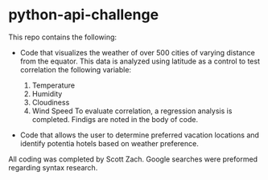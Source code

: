 # python-api-challenge
This repo contains the following:
 * Code that visualizes the weather of over 500 cities of varying distance from the equator.  This data is analyzed using latitude as a control to test correlation the 
   following variable:
     1. Temperature
     2. Humidity
     3. Cloudiness
     4. Wind Speed
   To evaluate correlation, a regression analysis is completed.  Findigs are noted in the body of code.

  * Code that allows the user to determine preferred vacation locations and identify potentia hotels based on weather preference.

All coding was completed by Scott Zach.  Google searches were preformed regarding syntax research.
  
